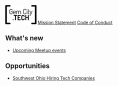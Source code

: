 <img src="GCTSquareWhiteForeground.png" alt="GemCity TECH logo" style="width: 100px;" /> 
<a href="./MissionStatement">Mission Statement</a> 
<a href="./CodeOfConduct">Code of Conduct</a> 
     
## What's new
  - [Upcoming Meetup events](https://www.meetup.com/gem-city-tech/events/calendar/)

## Opportunities
  - [Southwest Ohio Hiring Tech Companies](https://docs.google.com/document/d/1LrXH8y7deTrxpOxs2pGrwvXUVVNNvMtSPJqStEllQNE/edit)
